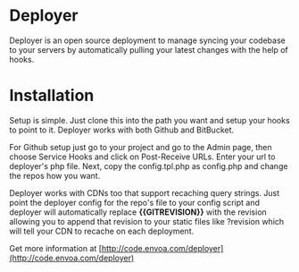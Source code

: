 Deployer
=======
Deployer is an open source deployment to manage syncing your codebase to your servers by automatically pulling your latest changes with the help of hooks.

Installation
=======
Setup is simple. Just clone this into the path you want and setup your hooks to point to it. Deployer works with both Github and BitBucket.

For Github setup just go to your project and go to the Admin page, then choose Service Hooks and click on Post-Receive URLs.
Enter your url to deployer's php file.
Next, copy the config.tpl.php as config.php and change the repos how you want.

Deployer works with CDNs too that support recaching query strings.
Just point the deployer config for the repo's file to your config script and deployer will automatically replace **{{GITREVISION}}** with the revision allowing you to
append that revision to your static files like ?revision which will tell your CDN to recache on each deployment.

Get more information at [http://code.envoa.com/deployer](http://code.envoa.com/deployer)